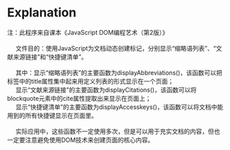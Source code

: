 # Explanation
注：此程序来自课本《JavaScript DOM编程艺术（第2版）》<br /><br />
&nbsp;&nbsp;&nbsp;&nbsp;
文件目的：使用JavaScript为文档动态创建标记，分别显示“缩略语列表”、“文献来源链接”和“快捷键清单”。<br /><br />
&nbsp;&nbsp;&nbsp;&nbsp;
其中：显示“缩略语列表”的主要函数为displayAbbreviations()，该函数可以把<abbr>标签中的title属性集中起来用定义列表的形式显示在一个页面；<br />
&nbsp;&nbsp;&nbsp;&nbsp;
显示“文献来源链接”的主要函数为displayCitations()，该函数可以将blockquote元素中的cite属性提取出来显示在页面上；<br />
&nbsp;&nbsp;&nbsp;&nbsp;
显示“快捷键清单”的主要函数为displayAccesskeys()，该函数可以将文档中能用到的所有快捷键显示在页面里。<br /><br />
&nbsp;&nbsp;&nbsp;&nbsp;
实际应用中，这些函数不一定使用多次，但是可以用于充实文档的内容，但也一定要注意避免使用DOM技术来创建页面的核心内容。
